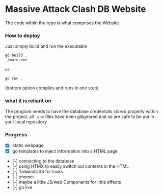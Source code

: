 # Massive Attack Clash DB Website
The code within the repo is what comprises the Website

### How to deploy
Just simply build and run the executable
```bash
go build .
./main.exe

```
or 
```bash
go run .

```
(bottom option compiles and runs in one step)

### what it is reliant on
The program needs to have the database credentials stored properly within the project. all `.env` files have been gitignored and so are safe to be put in your local repository

### Progress
- [x] static webpage
- [x] go templates to inject information into a HTML page
- [-] connecting to the database
- [-] using HTMX to easily switch out contents in the HTML
- [-] TailwindCSS for looks
- [-] :momo:
- [-] maybe a little JS/web Components for little effects
- [-] go live
